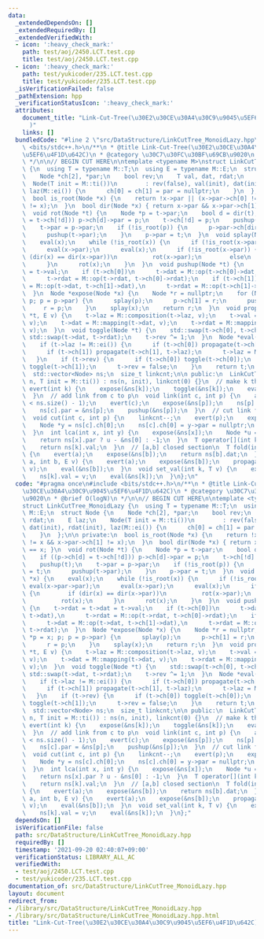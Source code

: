 ```yaml
---
data:
  _extendedDependsOn: []
  _extendedRequiredBy: []
  _extendedVerifiedWith:
  - icon: ':heavy_check_mark:'
    path: test/aoj/2450.LCT.test.cpp
    title: test/aoj/2450.LCT.test.cpp
  - icon: ':heavy_check_mark:'
    path: test/yukicoder/235.LCT.test.cpp
    title: test/yukicoder/235.LCT.test.cpp
  _isVerificationFailed: false
  _pathExtension: hpp
  _verificationStatusIcon: ':heavy_check_mark:'
  attributes:
    document_title: "Link-Cut-Tree(\u30E2\u30CE\u30A4\u30C9\u9045\u5EF6\u4F1D\u642C\
      )"
    links: []
  bundledCode: "#line 2 \"src/DataStructure/LinkCutTree_MonoidLazy.hpp\"\n#include\
    \ <bits/stdc++.h>\n/**\n * @title Link-Cut-Tree(\u30E2\u30CE\u30A4\u30C9\u9045\
    \u5EF6\u4F1D\u642C)\n * @category \u30C7\u30FC\u30BF\u69CB\u9020\n * @brief O(logN)\n\
    \ */\n\n// BEGIN CUT HERE\n\ntemplate <typename M>\nstruct LinkCutTree_MonoidLazy\
    \ {\n  using T = typename M::T;\n  using E = typename M::E;\n  struct Node {\n\
    \    Node *ch[2], *par;\n    bool rev;\n    T val, dat, rdat;\n    E laz;\n  \
    \  Node(T init = M::ti())\n        : rev(false), val(init), dat(init), rdat(init),\
    \ laz(M::ei()) {\n      ch[0] = ch[1] = par = nullptr;\n    }\n  };\n\n private:\n\
    \  bool is_root(Node *x) {\n    return !x->par || (x->par->ch[0] != x && x->par->ch[1]\
    \ != x);\n  }\n  bool dir(Node *x) { return x->par && x->par->ch[1] == x; }\n\
    \  void rot(Node *t) {\n    Node *p = t->par;\n    bool d = dir(t);\n    if ((p->ch[d]\
    \ = t->ch[!d])) p->ch[d]->par = p;\n    t->ch[!d] = p;\n    pushup(p);\n    pushup(t);\n\
    \    t->par = p->par;\n    if (!is_root(p)) {\n      p->par->ch[dir(p)] = t;\n\
    \      pushup(t->par);\n    }\n    p->par = t;\n  }\n  void splay(Node *x) {\n\
    \    eval(x);\n    while (!is_root(x)) {\n      if (!is_root(x->par)) eval(x->par->par);\n\
    \      eval(x->par);\n      eval(x);\n      if (!is_root(x->par)) {\n        if\
    \ (dir(x) == dir(x->par))\n          rot(x->par);\n        else\n          rot(x);\n\
    \      }\n      rot(x);\n    }\n  }\n  void pushup(Node *t) {\n    t->rdat = t->dat\
    \ = t->val;\n    if (t->ch[0])\n      t->dat = M::op(t->ch[0]->dat, t->dat),\n\
    \      t->rdat = M::op(t->rdat, t->ch[0]->rdat);\n    if (t->ch[1])\n      t->dat\
    \ = M::op(t->dat, t->ch[1]->dat),\n      t->rdat = M::op(t->ch[1]->rdat, t->rdat);\n\
    \  }\n  Node *expose(Node *x) {\n    Node *r = nullptr;\n    for (Node *p = x;\
    \ p; p = p->par) {\n      splay(p);\n      p->ch[1] = r;\n      pushup(p);\n \
    \     r = p;\n    }\n    splay(x);\n    return r;\n  }\n  void propagate(Node\
    \ *t, E v) {\n    t->laz = M::composition(t->laz, v);\n    t->val = M::mapping(t->val,\
    \ v);\n    t->dat = M::mapping(t->dat, v);\n    t->rdat = M::mapping(t->rdat,\
    \ v);\n  }\n  void toggle(Node *t) {\n    std::swap(t->ch[0], t->ch[1]);\n   \
    \ std::swap(t->dat, t->rdat);\n    t->rev ^= 1;\n  }\n  Node *eval(Node *t) {\n\
    \    if (t->laz != M::ei()) {\n      if (t->ch[0]) propagate(t->ch[0], t->laz);\n\
    \      if (t->ch[1]) propagate(t->ch[1], t->laz);\n      t->laz = M::ei();\n \
    \   }\n    if (t->rev) {\n      if (t->ch[0]) toggle(t->ch[0]);\n      if (t->ch[1])\
    \ toggle(t->ch[1]);\n      t->rev = false;\n    }\n    return t;\n  }\n\n private:\n\
    \  std::vector<Node> ns;\n  size_t linkcnt;\n\n public:\n  LinkCutTree_MonoidLazy(int\
    \ n, T init = M::ti()) : ns(n, init), linkcnt(0) {}\n  // make k the root\n  void\
    \ evert(int k) {\n    expose(&ns[k]);\n    toggle(&ns[k]);\n    eval(&ns[k]);\n\
    \  }\n  // add link from c to p\n  void link(int c, int p) {\n    assert(linkcnt++\
    \ < ns.size() - 1);\n    evert(c);\n    expose(&ns[p]);\n    ns[p].ch[1] = &ns[c];\n\
    \    ns[c].par = &ns[p];\n    pushup(&ns[p]);\n  }\n  // cut link from c to p\n\
    \  void cut(int c, int p) {\n    linkcnt--;\n    evert(p);\n    expose(&ns[c]);\n\
    \    Node *y = ns[c].ch[0];\n    ns[c].ch[0] = y->par = nullptr;\n    pushup(&ns[c]);\n\
    \  }\n  int lca(int x, int y) {\n    expose(&ns[x]);\n    Node *u = expose(&ns[y]);\n\
    \    return ns[x].par ? u - &ns[0] : -1;\n  }\n  T operator[](int k) {\n    expose(&ns[k]);\n\
    \    return ns[k].val;\n  }\n  // [a,b] closed section\n  T fold(int a, int b)\
    \ {\n    evert(a);\n    expose(&ns[b]);\n    return ns[b].dat;\n  }\n  void apply(int\
    \ a, int b, E v) {\n    evert(a);\n    expose(&ns[b]);\n    propagate(&ns[b],\
    \ v);\n    eval(&ns[b]);\n  }\n  void set_val(int k, T v) {\n    expose(&ns[k]);\n\
    \    ns[k].val = v;\n    eval(&ns[k]);\n  }\n};\n"
  code: "#pragma once\n#include <bits/stdc++.h>\n/**\n * @title Link-Cut-Tree(\u30E2\
    \u30CE\u30A4\u30C9\u9045\u5EF6\u4F1D\u642C)\n * @category \u30C7\u30FC\u30BF\u69CB\
    \u9020\n * @brief O(logN)\n */\n\n// BEGIN CUT HERE\n\ntemplate <typename M>\n\
    struct LinkCutTree_MonoidLazy {\n  using T = typename M::T;\n  using E = typename\
    \ M::E;\n  struct Node {\n    Node *ch[2], *par;\n    bool rev;\n    T val, dat,\
    \ rdat;\n    E laz;\n    Node(T init = M::ti())\n        : rev(false), val(init),\
    \ dat(init), rdat(init), laz(M::ei()) {\n      ch[0] = ch[1] = par = nullptr;\n\
    \    }\n  };\n\n private:\n  bool is_root(Node *x) {\n    return !x->par || (x->par->ch[0]\
    \ != x && x->par->ch[1] != x);\n  }\n  bool dir(Node *x) { return x->par && x->par->ch[1]\
    \ == x; }\n  void rot(Node *t) {\n    Node *p = t->par;\n    bool d = dir(t);\n\
    \    if ((p->ch[d] = t->ch[!d])) p->ch[d]->par = p;\n    t->ch[!d] = p;\n    pushup(p);\n\
    \    pushup(t);\n    t->par = p->par;\n    if (!is_root(p)) {\n      p->par->ch[dir(p)]\
    \ = t;\n      pushup(t->par);\n    }\n    p->par = t;\n  }\n  void splay(Node\
    \ *x) {\n    eval(x);\n    while (!is_root(x)) {\n      if (!is_root(x->par))\
    \ eval(x->par->par);\n      eval(x->par);\n      eval(x);\n      if (!is_root(x->par))\
    \ {\n        if (dir(x) == dir(x->par))\n          rot(x->par);\n        else\n\
    \          rot(x);\n      }\n      rot(x);\n    }\n  }\n  void pushup(Node *t)\
    \ {\n    t->rdat = t->dat = t->val;\n    if (t->ch[0])\n      t->dat = M::op(t->ch[0]->dat,\
    \ t->dat),\n      t->rdat = M::op(t->rdat, t->ch[0]->rdat);\n    if (t->ch[1])\n\
    \      t->dat = M::op(t->dat, t->ch[1]->dat),\n      t->rdat = M::op(t->ch[1]->rdat,\
    \ t->rdat);\n  }\n  Node *expose(Node *x) {\n    Node *r = nullptr;\n    for (Node\
    \ *p = x; p; p = p->par) {\n      splay(p);\n      p->ch[1] = r;\n      pushup(p);\n\
    \      r = p;\n    }\n    splay(x);\n    return r;\n  }\n  void propagate(Node\
    \ *t, E v) {\n    t->laz = M::composition(t->laz, v);\n    t->val = M::mapping(t->val,\
    \ v);\n    t->dat = M::mapping(t->dat, v);\n    t->rdat = M::mapping(t->rdat,\
    \ v);\n  }\n  void toggle(Node *t) {\n    std::swap(t->ch[0], t->ch[1]);\n   \
    \ std::swap(t->dat, t->rdat);\n    t->rev ^= 1;\n  }\n  Node *eval(Node *t) {\n\
    \    if (t->laz != M::ei()) {\n      if (t->ch[0]) propagate(t->ch[0], t->laz);\n\
    \      if (t->ch[1]) propagate(t->ch[1], t->laz);\n      t->laz = M::ei();\n \
    \   }\n    if (t->rev) {\n      if (t->ch[0]) toggle(t->ch[0]);\n      if (t->ch[1])\
    \ toggle(t->ch[1]);\n      t->rev = false;\n    }\n    return t;\n  }\n\n private:\n\
    \  std::vector<Node> ns;\n  size_t linkcnt;\n\n public:\n  LinkCutTree_MonoidLazy(int\
    \ n, T init = M::ti()) : ns(n, init), linkcnt(0) {}\n  // make k the root\n  void\
    \ evert(int k) {\n    expose(&ns[k]);\n    toggle(&ns[k]);\n    eval(&ns[k]);\n\
    \  }\n  // add link from c to p\n  void link(int c, int p) {\n    assert(linkcnt++\
    \ < ns.size() - 1);\n    evert(c);\n    expose(&ns[p]);\n    ns[p].ch[1] = &ns[c];\n\
    \    ns[c].par = &ns[p];\n    pushup(&ns[p]);\n  }\n  // cut link from c to p\n\
    \  void cut(int c, int p) {\n    linkcnt--;\n    evert(p);\n    expose(&ns[c]);\n\
    \    Node *y = ns[c].ch[0];\n    ns[c].ch[0] = y->par = nullptr;\n    pushup(&ns[c]);\n\
    \  }\n  int lca(int x, int y) {\n    expose(&ns[x]);\n    Node *u = expose(&ns[y]);\n\
    \    return ns[x].par ? u - &ns[0] : -1;\n  }\n  T operator[](int k) {\n    expose(&ns[k]);\n\
    \    return ns[k].val;\n  }\n  // [a,b] closed section\n  T fold(int a, int b)\
    \ {\n    evert(a);\n    expose(&ns[b]);\n    return ns[b].dat;\n  }\n  void apply(int\
    \ a, int b, E v) {\n    evert(a);\n    expose(&ns[b]);\n    propagate(&ns[b],\
    \ v);\n    eval(&ns[b]);\n  }\n  void set_val(int k, T v) {\n    expose(&ns[k]);\n\
    \    ns[k].val = v;\n    eval(&ns[k]);\n  }\n};"
  dependsOn: []
  isVerificationFile: false
  path: src/DataStructure/LinkCutTree_MonoidLazy.hpp
  requiredBy: []
  timestamp: '2021-09-20 02:40:07+09:00'
  verificationStatus: LIBRARY_ALL_AC
  verifiedWith:
  - test/aoj/2450.LCT.test.cpp
  - test/yukicoder/235.LCT.test.cpp
documentation_of: src/DataStructure/LinkCutTree_MonoidLazy.hpp
layout: document
redirect_from:
- /library/src/DataStructure/LinkCutTree_MonoidLazy.hpp
- /library/src/DataStructure/LinkCutTree_MonoidLazy.hpp.html
title: "Link-Cut-Tree(\u30E2\u30CE\u30A4\u30C9\u9045\u5EF6\u4F1D\u642C)"
---
```

